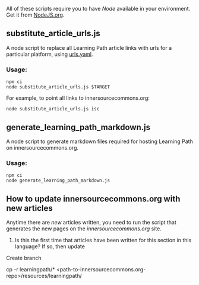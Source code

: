 All of these scripts require you to have _Node_ available in your environment.
Get it from [NodeJS.org](https://nodejs.org/en/).

## substitute_article_urls.js

A node script to replace all Learning Path article links with urls for a particular platform, using [urls.yaml](../config/urls.yaml).

### Usage:
```
npm ci
node substitute_article_urls.js $TARGET
```
For example, to point all links to innersourcecommons.org:
```
node substitute_article_urls.js isc
```

## generate_learning_path_markdown.js

A node script to generate markdown files required for hosting Learning Path on innersourcecommons.org.

### Usage:
```
npm ci
node generate_learning_path_markdown.js
```

## How to update innersourcecommons.org with new articles

Anytime there are _new_ articles written, you need to run the script that generates the new pages on the _innersourcecommons.org_ site.

1. Is this the first time that articles have been written for this section in this language?
If so, then update



Create branch

cp -r learningpath/* <path-to-innersourcecommons.org-repo>/resources/learningpath/
```
